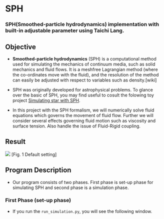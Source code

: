 # SPH
### **SPH**(Smoothed-particle hydrodynamics) implementation with built-in adjustable parameter using Taichi Lang.

## Objective
- **Smoothed-particle hydrodynamics** (SPH) is a computational method used for simulating the mechanics of continuum media, such as solid mechanics and fluid flows. It is a meshfree Lagrangian method (where the co-ordinates move with the fluid), and the resolution of the method can easily be adjusted with respect to variables such as density.[wiki] 

- SPH was originally developed for astrophysical problems. To glance over the basic of SPH, you may find useful to cosult the folowing toy project [Simulating star with SPH](https://github.com/sillsill777/vpython-projects).

- In this project with the SPH formalism, we will numerically solve fluid equations which governs the movement of fluid flow. Further we will consider several effects governing fluid motion such as viscosity and surface tension. Also handle the issue of Fluid-Rigid coupling.

## Result
<img src="./image/default.gif">
[Fig. 1 Default setting]

## Program Description
- Our program consists of two phases. First phase is set-up phase for simulating SPH and second phase is a simulation phase.  
### First Phase (set-up phase)
- If you run the `run_simulation.py`, you will see the following window.

